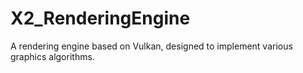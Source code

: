 # X2_RenderingEngine
A rendering engine based on Vulkan, designed to implement various graphics algorithms.
